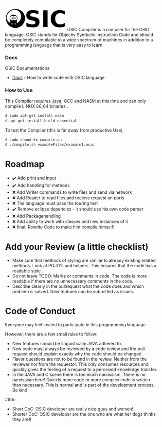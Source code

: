 
<img src="https://github.com/OSIClang/compiler/blob/master/logo/osic-owl-text.png" width="200">
OSIC Compiler is a compiler for the OSIC language. OSIC stands for Objectiv Symbolic Instruction Code and should be completely compilable to a wide spectrum of machines in addition to a programming language that is very easy to learn.

### Docs

OSIC Documentations:

* [Docs](commands.md) - How to write code with OSIC language 

### How to Use

This Compiler requires [Java](https://oracle.com/), GCC and NASM at this time and can only compile LINUX 86_64 binaries .

```sh
$ sudo apt-get install nasm
$ apt-get install build-essential
```

To test the Compiler (this is far away from productive Use).

```sh
$ sudo chmod +x compile.sh
$ ./compile.sh exampleFiles/example1.osic 
```

# Roadmap
- :heavy_check_mark: Add print and input
- :heavy_check_mark: Add handling for methods
- :x: Add Writer commands to write files and send via network
- :x: Add Reader to read files and recieve request on ports
- :x: The language must pass the touring test
- :heavy_check_mark: Remove eclipse depencies - it should use his own code parser
- :x: Add Packagehandling
- :x: Add ability to work with classes and new instances of it
- :x: final: Rewrite Code to make him compile himself!

# Add your Review (a little checklist)
- Make sure that methods of styling are similar to already existing related methods. Look at POJO's and helpers. This ensures that the code has a readable style.
- Do not leave TODO: Marks or comments in code. The code is more readable if there are no unnecessary comments in the code.
- Describe clearly in the pullrequest what the code does and which problem is solved. New features can be submitted as issues.

# Code of Conduct

Everyone may feel invited to participate in this programming language.

However, there are a few small rules to follow:
- New features should be linguistically JAVA adhered to.
- New code must always be reviewed by a code review and the pull request should explain exactly why the code should be changed.
- Flavor questions are not to be found in the review. Neither from the reviewer nor from the requestor. This only consumes resources and quickly gives the feeling of a request to a perceived knowledge transfer.
- In the JAVA and C scene there is too much narcissism. There is no narcissism here! Quickly more code or more complex code is written than necessary. This is normal and is part of the development process. Be kind!

#tldr:
- Short CoC: OSIC developer are really nice guys and women!
- Shorter CoC: OSIC developer are the one who are what her dogs thinks they are!!
